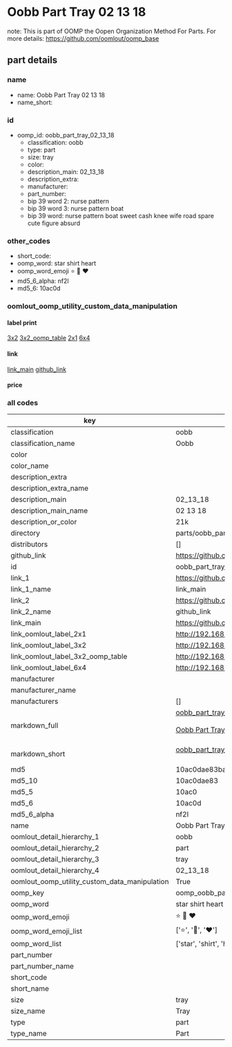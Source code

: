 # Oobb Part Tray 02 13 18  

note: This is part of OOMP the Oopen Organization Method For Parts. For more details: https://github.com/oomlout/oomp_base

##  part details





### name
* name: Oobb Part Tray 02 13 18
* name_short: 
### id
* oomp_id: oobb_part_tray_02_13_18
  * classification: oobb
  * type: part
  * size: tray
  * color: 
  * description_main: 02_13_18
  * description_extra: 
  * manufacturer: 
  * part_number: 
  * bip 39 word 2: nurse pattern
  * bip 39 word 3: nurse pattern boat
  * bip 39 word: nurse pattern boat sweet cash knee wife road spare cute figure absurd

### other_codes
* short_code: 
* oomp_word: star shirt heart
* oomp_word_emoji :star: :shirt: :heart:
* md5_6_alpha: nf2l
* md5_6: 10ac0d






### oomlout_oomp_utility_custom_data_manipulation
#### label print
[3x2](http://192.168.1.245:1112/?label=oomp%20nf2l)
[3x2_oomp_table](http://192.168.1.107:1112/?label=oomp%20nf2l)
[2x1](http://192.168.1.242:1112/?label=oomp%20nf2l)
[6x4](http://192.168.1.55:1112/?label=oomp%20nf2l)    

#### link

[link_main](https://github.com/oomlout/oomlout_oomp_current_version_messy/tree/main/parts/oobb_part_tray_02_13_18) [github_link](https://github.com/oomlout/oomlout_oomp_part_src/tree/main/parts/oobb_part_tray_02_13_18)                             

#### price







### all codes 
| key | value |  
| --- | --- |  
| classification | oobb |  
| classification_name | Oobb |  
| color |  |  
| color_name |  |  
| description_extra |  |  
| description_extra_name |  |  
| description_main | 02_13_18 |  
| description_main_name | 02 13 18 |  
| description_or_color | 21k |  
| directory | parts/oobb_part_tray_02_13_18 |  
| distributors | [] |  
| github_link | https://github.com/oomlout/oomlout_oomp_part_src/tree/main/parts/oobb_part_tray_02_13_18 |  
| id | oobb_part_tray_02_13_18 |  
| link_1 | https://github.com/oomlout/oomlout_oomp_current_version_messy/tree/main/parts/oobb_part_tray_02_13_18 |  
| link_1_name | link_main |  
| link_2 | https://github.com/oomlout/oomlout_oomp_part_src/tree/main/parts/oobb_part_tray_02_13_18 |  
| link_2_name | github_link |  
| link_main | https://github.com/oomlout/oomlout_oomp_current_version_messy/tree/main/parts/oobb_part_tray_02_13_18 |  
| link_oomlout_label_2x1 | http://192.168.1.242:1112/?label=oomp%20nf2l |  
| link_oomlout_label_3x2 | http://192.168.1.245:1112/?label=oomp%20nf2l |  
| link_oomlout_label_3x2_oomp_table | http://192.168.1.107:1112/?label=oomp%20nf2l |  
| link_oomlout_label_6x4 | http://192.168.1.55:1112/?label=oomp%20nf2l |  
| manufacturer |  |  
| manufacturer_name |  |  
| manufacturers | [] |  
| markdown_full | [oobb_part_tray_02_13_18](https://github.com/oomlout/oomlout_oomp_current_version_messy/tree/main/parts/oobb_part_tray_02_13_18)<br>[](https://github.com/oomlout/oomlout_oomp_current_version_messy/tree/main/parts/oobb_part_tray_02_13_18)<br>[Oobb Part Tray 02 13 18](https://github.com/oomlout/oomlout_oomp_current_version_messy/tree/main/parts/oobb_part_tray_02_13_18)<br><br> |  
| markdown_short | [oobb_part_tray_02_13_18](https://github.com/oomlout/oomlout_oomp_current_version_messy/tree/main/parts/oobb_part_tray_02_13_18)<br><br> |  
| md5 | 10ac0dae83baff5dee11adba31a854bc |  
| md5_10 | 10ac0dae83 |  
| md5_5 | 10ac0 |  
| md5_6 | 10ac0d |  
| md5_6_alpha | nf2l |  
| name | Oobb Part Tray 02 13 18 |  
| oomlout_detail_hierarchy_1 | oobb |  
| oomlout_detail_hierarchy_2 | part |  
| oomlout_detail_hierarchy_3 | tray |  
| oomlout_detail_hierarchy_4 | 02_13_18 |  
| oomlout_oomp_utility_custom_data_manipulation | True |  
| oomp_key | oomp_oobb_part_tray_02_13_18 |  
| oomp_word | star shirt heart |  
| oomp_word_emoji | :star: :shirt: :heart: |  
| oomp_word_emoji_list | [':star:', ':shirt:', ':heart:'] |  
| oomp_word_list | ['star', 'shirt', 'heart'] |  
| part_number |  |  
| part_number_name |  |  
| short_code |  |  
| short_name |  |  
| size | tray |  
| size_name | Tray |  
| type | part |  
| type_name | Part |  
